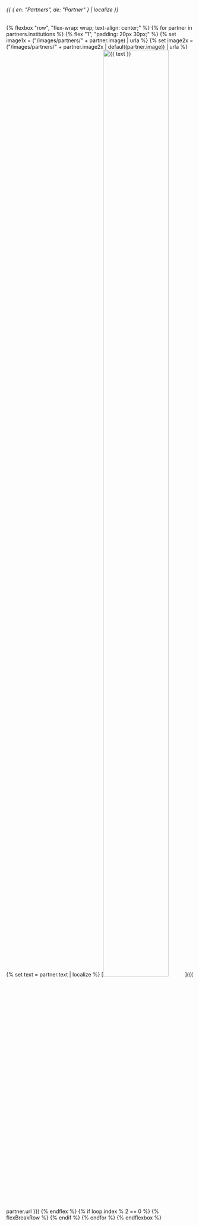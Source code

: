 <!-- Using data from global `partners.json` file. -->

###### {{ { en: "Partners", de: "Partner" } | localize }}

{% flexbox "row", "flex-wrap: wrap; text-align: center;" %}
{% for partner in partners.institutions %}
{% flex "1", "padding: 20px 30px;" %}
{% set image1x = ("/images/partners/" + partner.image) | urla %}
{% set image2x = ("/images/partners/" + partner.image2x | default(partner.image)) | urla %}
{% set text = partner.text | localize %}
[<img alt="{{ text }}" src="{{ image1x }}" srcset="{{ image1x }} 1x, {{ image2x }} 2x" sizes="300px" style="max-width: 220px; width: 80%; min-width: 150px;">]({{ partner.url }})
{% endflex %}
{% if loop.index % 2 == 0 %}
{% flexBreakRow %}
{% endif %}
{% endfor %}
{% endflexbox %}
